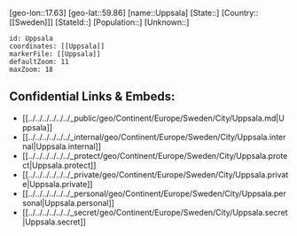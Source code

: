 ﻿---
location: [59.86,17.63]
mapzoom: [7,12] 
mapmarker: city 
type: City
tags:
- geo/City


SpocWebEntityId: 35120
isDeleted: false
confidential: public

---
[geo-lon::17.63]
[geo-lat::59.86]
[name::Uppsala]
[State::]
[Country::[[Sweden]]]
[StateId::]
[Population::]
[Unknown::]


```leaflet
id: Uppsala
coordinates: [[Uppsala]]
markerFile: [[Uppsala]]
defaultZoom: 11 
maxZoom: 18
```


## Confidential Links & Embeds: 
- [[../../../../../../_public/geo/Continent/Europe/Sweden/City/Uppsala.md|Uppsala]] 
- [[../../../../../../_internal/geo/Continent/Europe/Sweden/City/Uppsala.internal|Uppsala.internal]] 
- [[../../../../../../_protect/geo/Continent/Europe/Sweden/City/Uppsala.protect|Uppsala.protect]] 
- [[../../../../../../_private/geo/Continent/Europe/Sweden/City/Uppsala.private|Uppsala.private]] 
- [[../../../../../../_personal/geo/Continent/Europe/Sweden/City/Uppsala.personal|Uppsala.personal]] 
- [[../../../../../../_secret/geo/Continent/Europe/Sweden/City/Uppsala.secret|Uppsala.secret]] 
